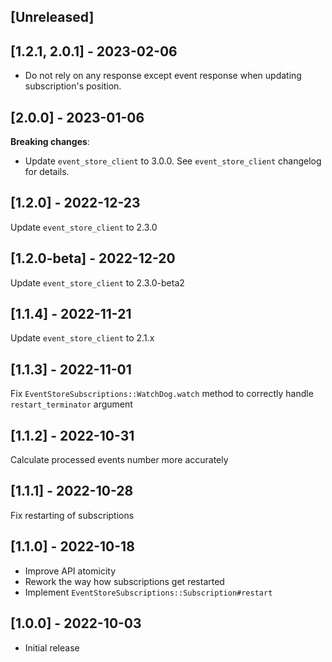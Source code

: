## [Unreleased]

## [1.2.1, 2.0.1] - 2023-02-06

- Do not rely on any response except event response when updating subscription's position.

## [2.0.0] - 2023-01-06

**Breaking changes**:
 - Update `event_store_client` to 3.0.0. See `event_store_client` changelog for details.

## [1.2.0] - 2022-12-23

Update `event_store_client` to 2.3.0

## [1.2.0-beta] - 2022-12-20

Update `event_store_client` to 2.3.0-beta2

## [1.1.4] - 2022-11-21

Update `event_store_client` to 2.1.x

## [1.1.3] - 2022-11-01

Fix `EventStoreSubscriptions::WatchDog.watch` method to correctly handle `restart_terminator` argument

## [1.1.2] - 2022-10-31

Calculate processed events number more accurately

## [1.1.1] - 2022-10-28

Fix restarting of subscriptions

## [1.1.0] - 2022-10-18

- Improve API atomicity
- Rework the way how subscriptions get restarted
- Implement `EventStoreSubscriptions::Subscription#restart`

## [1.0.0] - 2022-10-03

- Initial release
